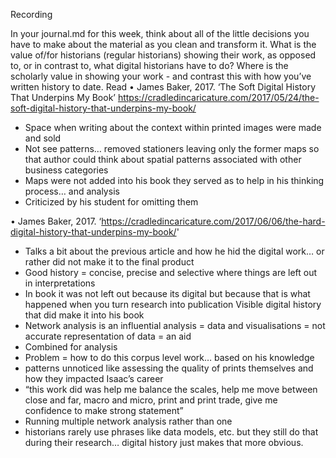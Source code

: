 Recording 

In your journal.md for this week, think about all of the little decisions you have to make about the material as you clean and transform it. What is the value of/for historians (regular historians) showing their work, as opposed to, or in contrast to, what digital historians have to do? Where is the scholarly value in showing your work - and contrast this with how you’ve written history to date.
Read 
•	James Baker, 2017. ‘The Soft Digital History That Underpins My Book’ https://cradledincaricature.com/2017/05/24/the-soft-digital-history-that-underpins-my-book/

-	Space when writing about the context within printed images were made and sold
-	Not see patterns… removed stationers leaving only the former maps so that author could think about spatial patterns associated with other business categories 
-	Maps were not added into his book they served as to help in his thinking process… and analysis 
-	Criticized by his student for omitting them 

•	James Baker, 2017. ‘https://cradledincaricature.com/2017/06/06/the-hard-digital-history-that-underpins-my-book/'

-	Talks a bit about the previous article and how he hid the digital work… or rather did not make it to the final product
-	Good history = concise, precise and selective where things are left out in interpretations 
-	In book it was not left out because its digital but because that is what happened when you turn research into publication 
Visible digital history that did make it into his book 
-	Network analysis is an influential analysis = data and visualisations = not accurate representation of data = an aid
-	Combined for analysis 
-	Problem = how to do this corpus level work… based on his knowledge 
-	patterns unnoticed like assessing the quality of prints themselves and how they impacted Isaac’s career
-	“this work did was help me balance the scales, help me move between close and far, macro and micro, print and print trade, give me confidence to make strong statement”
-	Running multiple network analysis rather than one 
-	historians rarely use phrases like data models, etc. but they still do that during their research… digital history just makes that more obvious. 

